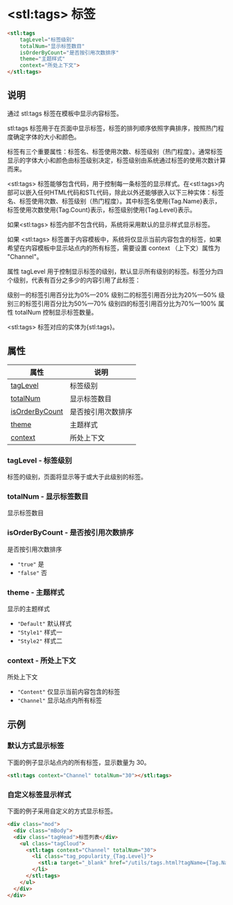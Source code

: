 ﻿---
sidebar: auto
---

# &lt;stl:tags&gt; 标签

```html
<stl:tags
    tagLevel="标签级别"
    totalNum="显示标签数目"
    isOrderByCount="是否按引用次数排序"
    theme="主题样式"
    context="所处上下文">
</stl:tags>
```

## 说明

通过 stl:tags 标签在模板中显示内容标签。

stl:tags 标签用于在页面中显示标签，标签的排列顺序依照字典排序，按照热门程度确定字体的大小和颜色。

标签有三个重要属性：标签名、标签使用次数、标签级别（热门程度）。通常标签显示的字体大小和颜色由标签级别决定，标签级别由系统通过标签的使用次数计算而来。

&lt;stl:tags&gt; 标签能够包含代码，用于控制每一条标签的显示样式。在&lt;stl:tags&gt;内部可以嵌入任何HTML代码和STL代码，除此以外还能够嵌入以下三种实体：标签名、标签使用次数、标签级别（热门程度）。其中标签名使用{Tag.Name}表示，标签使用次数使用{Tag.Count}表示，标签级别使用{Tag.Level}表示。

如果&lt;stl:tags&gt; 标签内部不包含代码，系统将采用默认的显示样式显示标签。

如果 &lt;stl:tags&gt; 标签置于内容模板中，系统将仅显示当前内容包含的标签，如果希望在内容模板中显示站点内的所有标签，需要设置 context （上下文）属性为 "Channel"。

属性 tagLevel 用于控制显示标签的级别，默认显示所有级别的标签。标签分为四个级别，代表有百分之多少的内容引用了此标签：

级别一的标签引用百分比为0%—20%
级别二的标签引用百分比为20%—50%
级别三的标签引用百分比为50%—70%
级别四的标签引用百分比为70%—100%
属性 totalNum 控制显示标签数量。

&lt;stl:tags&gt; 标签对应的实体为{stl:tags}。

## 属性

| 属性                                                | 说明               |
| --------------------------------------------------- | ------------------ |
| [tagLevel](#taglevel-标签级别)             | 标签级别           |
| [totalNum](#totalnum-显示标签数目)             | 显示标签数目       |
| [isOrderByCount](#isorderbycount-是否按引用次数排序) | 是否按引用次数排序 |
| [theme](#theme-主题样式)                   | 主题样式           |
| [context](#context-所处上下文)               | 所处上下文         |

### tagLevel - 标签级别

标签的级别，页面将显示等于或大于此级别的标签。

### totalNum - 显示标签数目

显示标签数目

### isOrderByCount - 是否按引用次数排序

是否按引用次数排序

- `"true"` 是
- `"false"` 否

### theme - 主题样式

显示的主题样式

- `"Default"` 默认样式
- `"Style1"` 样式一
- `"Style2"` 样式二

### context - 所处上下文

所处上下文

- `"Content"` 仅显示当前内容包含的标签
- `"Channel"` 显示站点内所有标签

## 示例

### 默认方式显示标签

下面的例子显示站点内的所有标签，显示数量为 30。

```html
<stl:tags context="Channel" totalNum="30"></stl:tags>
```

### 自定义标签显示样式

下面的例子采用自定义的方式显示标签。

```html
<div class="mod">
  <div class="mBody">
  <div class="tagHead">标签列表</div>
    <ul class="tagCloud">
      <stl:tags context="Channel" totalNum="30">
        <li class="tag_popularity_{Tag.Level}">
          <stl:a target="_blank" href="/utils/tags.html?tagName={Tag.Name}">{Tag.Name}</stl:a>
        </li>
      </stl:tags>
    </ul>
  </div>
</div>
```
